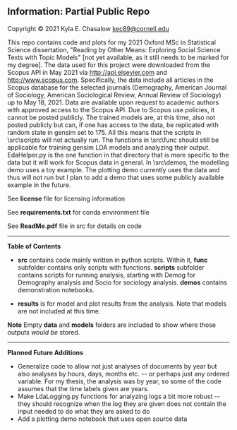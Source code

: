 ## Information: Partial Public Repo
Copyright © 2021 Kyla E. Chasalow
kec89@cornell.edu

This repo contains code and plots for my 2021 Oxford MSc in Statistical Science dissertation, "Reading by Other Means:  Exploring Social Science Texts with Topic Models" [not yet available, as it still needs to be marked for my degree]. The data used for this project were downloaded from the Scopus API in May 2021 via http://api.elsevier.com and http://www.scopus.com. Specifically, the data include all articles in the Scopus database for the selected journals  (Demography, American Journal of Sociology, American Sociological Review, Annual Review of Sociology) up to May 18, 2021. Data are available upon request to academic authors with approved access to the Scopus API. Due to Scopus use policies, it cannot be posted publicly. The trained models are, at this time, also not posted publicly but can, if one has access to the data, be replicated with random state in gensim set to 175. All this means that the scripts in \src\scripts will not actually run. The functions in \src\func should still be applicable for training gensim LDA models and analyzing their output. EdaHelper.py is the one function in that directory that is more specific to the data but it will work for Scopus data in general. In \src\demos, the modelling demo uses a toy example. The plotting demo currently uses the data and thus will not run but I plan to add a demo that uses some publicly available example in the future. 

See **license** file for licensing information

See **requirements.txt** for conda environment file

See **ReadMe.pdf** file in src for details on code 

--------------------------------
**Table of Contents**

* **src** contains code mainly written in python scripts. Within it, **func** subfolder contains only scripts with functions. **scripts** subfolder contains scripts for running analysis, starting with Demog for Demography analysis and Socio for sociology analysis. **demos** contains demonstration notebooks.

* **results** is for model and plot results from the analysis. Note that models are not included at this time.

  

**Note** Empty **data** and **models** folders are included to show where those outputs *would be* stored.



-----

**Planned Future Additions**

* Generalize code to allow not just analyses of documents by year but also analyses  by hours, days, months etc. -- or perhaps just any ordered variable. For my thesis, the analysis was by year, so some of the code assumes that the time labels given are years. 
* Make LdaLogging.py functions for analyzing logs a bit more robust -- they should recognize when the log they are given does not contain the input needed to do what they are asked to do
* Add a plotting demo notebook that uses open source data 
